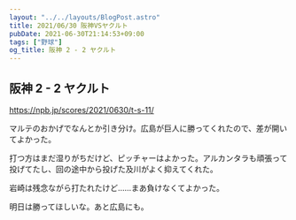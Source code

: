 ```yaml
---
layout: "../../layouts/BlogPost.astro"
title: 2021/06/30 阪神VSヤクルト
pubDate: 2021-06-30T21:14:53+09:00
tags: ["野球"]
og_title: 阪神 2 - 2 ヤクルト
---
```


## 阪神 2 - 2 ヤクルト

https://npb.jp/scores/2021/0630/t-s-11/


マルテのおかげでなんとか引き分け。広島が巨人に勝ってくれたので、差が開いてよかった。

打つ方はまだ湿りがちだけど、ピッチャーはよかった。アルカンタラも頑張って投げてたし、回の途中から投げた及川がよく抑えてくれた。

岩崎は残念ながら打たれたけど……まあ負けなくてよかった。

明日は勝ってほしいな。あと広島にも。